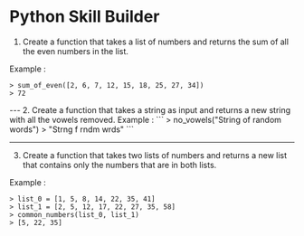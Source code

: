 # Python Skill Builder

1. Create a function that takes a list of numbers and returns the sum of all the even numbers in the list.

Example :
```
> sum_of_even([2, 6, 7, 12, 15, 18, 25, 27, 34])
> 72
```
<!-->
--- 

2. Create a function that takes a string as input and returns a new string with all the vowels removed.

Example :
```
> no_vowels("String of random words")
> "Strng f rndm wrds"
```
<!-->
--- 

3. Create a function that takes two lists of numbers and returns a new list that contains only the numbers that are in both lists.

Example :
```
> list_0 = [1, 5, 8, 14, 22, 35, 41]
> list_1 = [2, 5, 12, 17, 22, 27, 35, 58]
> common_numbers(list_0, list_1)
> [5, 22, 35]
```
